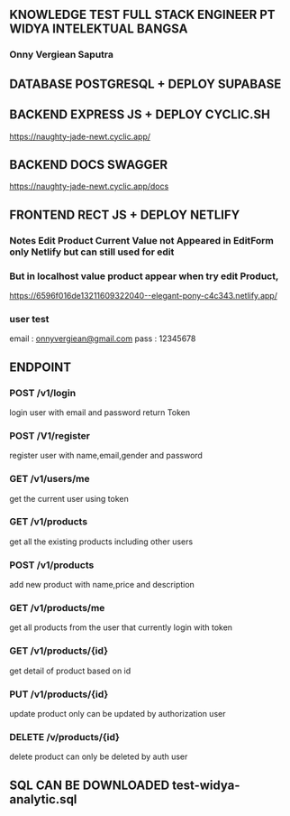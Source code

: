 ## KNOWLEDGE TEST FULL STACK ENGINEER PT WIDYA INTELEKTUAL BANGSA

### Onny Vergiean Saputra

## DATABASE POSTGRESQL + DEPLOY SUPABASE

## BACKEND EXPRESS JS + DEPLOY CYCLIC.SH

https://naughty-jade-newt.cyclic.app/

## BACKEND DOCS SWAGGER

https://naughty-jade-newt.cyclic.app/docs

## FRONTEND RECT JS + DEPLOY NETLIFY

### Notes Edit Product Current Value not Appeared in EditForm only Netlify but can still used for edit

### But in localhost value product appear when try edit Product,

https://6596f016de13211609322040--elegant-pony-c4c343.netlify.app/

### user test

email : onnyvergiean@gmail.com
pass : 12345678

## ENDPOINT

### POST /v1/login

login user with email and password return Token

### POST /V1/register

register user with name,email,gender and password

### GET /v1/users/me

get the current user using token

### GET /v1/products

get all the existing products including other users

### POST /v1/products

add new product with name,price and description

### GET /v1/products/me

get all products from the user that currently login with token

### GET /v1/products/{id}

get detail of product based on id

### PUT /v1/products/{id}

update product only can be updated by authorization user

### DELETE /v/products/{id}

delete product can only be deleted by auth user

## SQL CAN BE DOWNLOADED test-widya-analytic.sql
